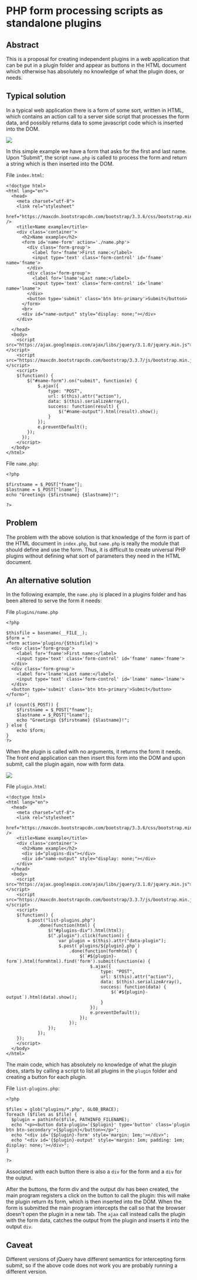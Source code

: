 # PHP form processing scripts as standalone plugins

## Abstract
This is a proposal for creating independent plugins in a web application that
can be put in a plugin folder and appear as buttons in the HTML document which
otherwise has absolutely no knowledge of what the plugin does, or needs.

## Typical solution

In a typical web application there is a form of some sort, written in HTML,
which contains an action call to a server side script that processes the
form data, and possibly returns data to some javascript code which is inserted
into the DOM.

<img src="usual-solution.jpg">

In this simple example we have a form that asks for the first and last name.
Upon "Submit", the script `name.php` is called to process the form and return
a string which is then inserted into the DOM.

File `index.html`:
````{verbatim}
<!doctype html>
<html lang="en">
  <head>
    <meta charset="utf-8">
    <link rel="stylesheet"
          href="https://maxcdn.bootstrapcdn.com/bootstrap/3.3.6/css/bootstrap.min.css" />
    <title>Name example</title>
    <div class='container'>
      <h2>Name example</h2>
      <form id='name-form' action='./name.php'>
        <div class='form-group'>
          <label for='fname'>First name:</label>
          <input type='text' class='form-control' id='fname' name='fname'>
        </div>
        <div class='form-group'>
          <label for='lname'>Last name:</label>
          <input type='text' class='form-control' id='lname' name='lname'>
        </div>
        <button type='submit' class='btn btn-primary'>Submit</button>
      </form>
      <br>
      <div id="name-output" style="display: none;"></div>
    </div>

  </head>
  <body>
    <script src="https://ajax.googleapis.com/ajax/libs/jquery/3.1.0/jquery.min.js"></script>
    <script src="https://maxcdn.bootstrapcdn.com/bootstrap/3.3.7/js/bootstrap.min.js"></script>
    <script>
    $(function() {
        $("#name-form").on("submit", function(e) {
            $.ajax({
                type: "POST",
                url: $(this).attr("action"),
                data: $(this).serializeArray(),
                success: function(result) {
                    $("#name-output").html(result).show();
                }
            });
            e.preventDefault();
        });
      });
    </script>
  </body>
</html>
````

File `name.php`:
````{verbatim}
<?php

$firstname = $_POST["fname"];
$lastname = $_POST["lname"];
echo "Greetings {$firstname} {$lastname}!";

?>
````

## Problem

The problem with the above solution is that knowledge of the form is part of the HTML document
in `index.php`, but `name.php` is really the module that should define and use the form.
Thus, it is difficult to create universal PHP plugins without defining what sort of parameters
they need in the HTML document.

## An alternative solution

In the following example, the `name.php` is placed in a plugins folder and has been altered
to serve the form it needs:

File `plugins/name.php`
````{verbatim}
<?php

$thisfile = basename(__FILE__);
$form = "
<form action='plugins/{$thisfile}'>
  <div class='form-group'>
    <label for='fname'>First name:</label>
    <input type='text' class='form-control' id='fname' name='fname'>
  </div>
  <div class='form-group'>
    <label for='lname'>Last name:</label>
    <input type='text' class='form-control' id='lname' name='lname'>
  </div>
  <button type='submit' class='btn btn-primary'>Submit</button>
</form>";

if (count($_POST)) {
    $firstname = $_POST["fname"];
    $lastname = $_POST["lname"];
    echo "Greetings {$firstname} {$lastname}!";
} else {
    echo $form;
}
?>
````
When the plugin is called with no arguments, it returns the form it needs.
The front end application can then insert this form into the DOM and upon
submit, call the plugin again, now with form data.

<img src="new-solution.jpg">


File `plugin.html`:
````{verbatim}
<!doctype html>
<html lang="en">
  <head>
    <meta charset="utf-8">
    <link rel="stylesheet" 
          href="https://maxcdn.bootstrapcdn.com/bootstrap/3.3.6/css/bootstrap.min.css" />
    <title>Name example</title>
    <div class='container'>
      <h2>Name example</h2>
      <div id="plugins-div"></div>
      <div id="name-output" style="display: none;"></div>
    </div>
  </head>
  <body>
    <script src="https://ajax.googleapis.com/ajax/libs/jquery/3.1.0/jquery.min.js"></script>
    <script src="https://maxcdn.bootstrapcdn.com/bootstrap/3.3.7/js/bootstrap.min.js"></script>
    <script>
    $(function() {
        $.post("list-plugins.php")
            .done(function(html) {
                $("#plugins-div").html(html);
                $(".plugin").click(function() {
                    var plugin = $(this).attr("data-plugin");
                    $.post(`plugins/${plugin}.php`)
                        .done(function(formhtml) {
                            $(`#${plugin}-form`).html(formhtml).find('form').submit(function(e) {
                                $.ajax({
                                    type: "POST",
                                    url: $(this).attr("action"),
                                    data: $(this).serializeArray(),
                                    success: function(data) {
                                        $(`#${plugin}-output`).html(data).show();
                                    }
                                });
                                e.preventDefault();
                            });
                        });
                });
            });
    });
    </script>
  </body>
</html>
````
The main code, which has absolutely no knowledge of what the plugin does,
starts by calling a script to list all plugins in the `plugin` folder and
creating a button for each plugin.

File `list-plugins.php`:
````{verbatim}
<?php

$files = glob("plugins/*.php", GLOB_BRACE);
foreach ($files as $file) {
  $plugin = pathinfo($file, PATHINFO_FILENAME);
  echo "<p><button data-plugin='{$plugin}' type='button' class='plugin btn btn-secondary'>{$plugin}</button></p>";
  echo "<div id='{$plugin}-form' style='margin: 1em;'></div>";
  echo "<div id='{$plugin}-output' style='margin: 1em; padding: 1em; display: none;'></div>";
}

?>
````
Associated with each button there is also a `div` for the form and a `div` for the output.

After the buttons, the form div and the output div has been created, the main program
registers a click on the button to call the plugin: this will make the plugin return its
form, which is then inserted into the DOM.  When the form is submitted the main program
intercepts the call so that the browser doesn't open the plugin in a new tab.
The `ajax` call instead calls the plugin with the form data, catches the output from
the plugin and inserts it into the output `div`.

## Caveat

Different versions of jQuery have different semantics for intercepting form submit, so
if the above code does not work you are probably running a different version.
